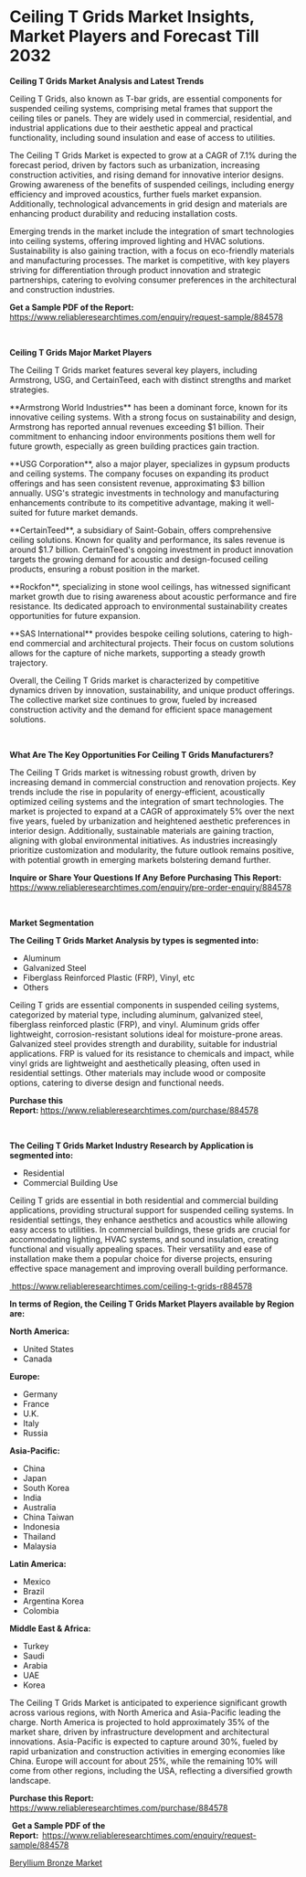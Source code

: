 <p><h1>Ceiling T Grids Market Insights, Market Players and Forecast Till 2032</h1></p><p><strong>Ceiling T Grids Market Analysis and Latest Trends</strong></p>
<p><p>Ceiling T Grids, also known as T-bar grids, are essential components for suspended ceiling systems, comprising metal frames that support the ceiling tiles or panels. They are widely used in commercial, residential, and industrial applications due to their aesthetic appeal and practical functionality, including sound insulation and ease of access to utilities.</p><p>The Ceiling T Grids Market is expected to grow at a CAGR of 7.1% during the forecast period, driven by factors such as urbanization, increasing construction activities, and rising demand for innovative interior designs. Growing awareness of the benefits of suspended ceilings, including energy efficiency and improved acoustics, further fuels market expansion. Additionally, technological advancements in grid design and materials are enhancing product durability and reducing installation costs.</p><p>Emerging trends in the market include the integration of smart technologies into ceiling systems, offering improved lighting and HVAC solutions. Sustainability is also gaining traction, with a focus on eco-friendly materials and manufacturing processes. The market is competitive, with key players striving for differentiation through product innovation and strategic partnerships, catering to evolving consumer preferences in the architectural and construction industries.</p></p>
<p><strong>Get a Sample PDF of the Report:&nbsp;</strong> <a href="https://www.reliableresearchtimes.com/enquiry/request-sample/884578?utm_campaign=3297&utm_medium=2&utm_source=Github&utm_content=ia&utm_term=31032025&utm_id=ceiling-t-grids">https://www.reliableresearchtimes.com/enquiry/request-sample/884578</a></p>
<p>&nbsp;</p>
<p><strong>Ceiling T Grids Major Market Players</strong></p>
<p><p>The Ceiling T Grids market features several key players, including Armstrong, USG, and CertainTeed, each with distinct strengths and market strategies. </p><p>**Armstrong World Industries** has been a dominant force, known for its innovative ceiling systems. With a strong focus on sustainability and design, Armstrong has reported annual revenues exceeding $1 billion. Their commitment to enhancing indoor environments positions them well for future growth, especially as green building practices gain traction.</p><p>**USG Corporation**, also a major player, specializes in gypsum products and ceiling systems. The company focuses on expanding its product offerings and has seen consistent revenue, approximating $3 billion annually. USG's strategic investments in technology and manufacturing enhancements contribute to its competitive advantage, making it well-suited for future market demands.</p><p>**CertainTeed**, a subsidiary of Saint-Gobain, offers comprehensive ceiling solutions. Known for quality and performance, its sales revenue is around $1.7 billion. CertainTeed's ongoing investment in product innovation targets the growing demand for acoustic and design-focused ceiling products, ensuring a robust position in the market.</p><p>**Rockfon**, specializing in stone wool ceilings, has witnessed significant market growth due to rising awareness about acoustic performance and fire resistance. Its dedicated approach to environmental sustainability creates opportunities for future expansion.</p><p>**SAS International** provides bespoke ceiling solutions, catering to high-end commercial and architectural projects. Their focus on custom solutions allows for the capture of niche markets, supporting a steady growth trajectory.</p><p>Overall, the Ceiling T Grids market is characterized by competitive dynamics driven by innovation, sustainability, and unique product offerings. The collective market size continues to grow, fueled by increased construction activity and the demand for efficient space management solutions.</p></p>
<p>&nbsp;</p>
<p><strong>What Are The Key Opportunities For Ceiling T Grids Manufacturers?</strong></p>
<p><p>The Ceiling T Grids market is witnessing robust growth, driven by increasing demand in commercial construction and renovation projects. Key trends include the rise in popularity of energy-efficient, acoustically optimized ceiling systems and the integration of smart technologies. The market is projected to expand at a CAGR of approximately 5% over the next five years, fueled by urbanization and heightened aesthetic preferences in interior design. Additionally, sustainable materials are gaining traction, aligning with global environmental initiatives. As industries increasingly prioritize customization and modularity, the future outlook remains positive, with potential growth in emerging markets bolstering demand further.</p></p>
<p><strong>Inquire or Share Your Questions If Any Before Purchasing This Report:</strong> <a href="https://www.reliableresearchtimes.com/enquiry/pre-order-enquiry/884578?utm_campaign=3297&utm_medium=2&utm_source=Github&utm_content=ia&utm_term=31032025&utm_id=ceiling-t-grids">https://www.reliableresearchtimes.com/enquiry/pre-order-enquiry/884578</a></p>
<p>&nbsp;</p>
<p><strong>Market Segmentation</strong></p>
<p><strong>The Ceiling T Grids Market Analysis by types is segmented into:</strong></p>
<p><ul><li>Aluminum</li><li>Galvanized Steel</li><li>Fiberglass Reinforced Plastic (FRP), Vinyl, etc</li><li>Others</li></ul></p>
<p><p>Ceiling T grids are essential components in suspended ceiling systems, categorized by material type, including aluminum, galvanized steel, fiberglass reinforced plastic (FRP), and vinyl. Aluminum grids offer lightweight, corrosion-resistant solutions ideal for moisture-prone areas. Galvanized steel provides strength and durability, suitable for industrial applications. FRP is valued for its resistance to chemicals and impact, while vinyl grids are lightweight and aesthetically pleasing, often used in residential settings. Other materials may include wood or composite options, catering to diverse design and functional needs.</p></p>
<p><strong>Purchase this Report:&nbsp;</strong><a href="https://www.reliableresearchtimes.com/purchase/884578?utm_campaign=3297&utm_medium=2&utm_source=Github&utm_content=ia&utm_term=31032025&utm_id=ceiling-t-grids">https://www.reliableresearchtimes.com/purchase/884578</a></p>
<p>&nbsp;</p>
<p><strong>The Ceiling T Grids Market Industry Research by Application is segmented into:</strong></p>
<p><ul><li>Residential</li><li>Commercial Building Use</li></ul></p>
<p><p>Ceiling T grids are essential in both residential and commercial building applications, providing structural support for suspended ceiling systems. In residential settings, they enhance aesthetics and acoustics while allowing easy access to utilities. In commercial buildings, these grids are crucial for accommodating lighting, HVAC systems, and sound insulation, creating functional and visually appealing spaces. Their versatility and ease of installation make them a popular choice for diverse projects, ensuring effective space management and improving overall building performance.</p></p>
<p><a href="https://www.reliableresearchtimes.com/ceiling-t-grids-r884578?utm_campaign=3297&utm_medium=2&utm_source=Github&utm_content=ia&utm_term=31032025&utm_id=ceiling-t-grids">&nbsp;https://www.reliableresearchtimes.com/ceiling-t-grids-r884578</a></p>
<p><strong>In terms of Region, the Ceiling T Grids Market Players available by Region are:</strong></p>
<p>
    <p> <strong> North America: </strong>
        <ul>
            <li>United States</li>
            <li>Canada</li>
        </ul>
        </p> 
    <p> <strong> Europe: </strong>
        <ul>
            <li>Germany</li>
            <li>France</li>
            <li>U.K.</li>
            <li>Italy</li>
            <li>Russia</li>
        </ul>
        </p> 
    <p> <strong> Asia-Pacific: </strong>
        <ul>
            <li>China</li>
            <li>Japan</li>
            <li>South Korea</li>
            <li>India</li>
            <li>Australia</li>
            <li>China Taiwan</li>
            <li>Indonesia</li>
            <li>Thailand</li>
            <li>Malaysia</li>
        </ul>
        </p> 
    <p> <strong> Latin America: </strong>
        <ul>
            <li>Mexico</li>
            <li>Brazil</li>
            <li>Argentina Korea</li>
            <li>Colombia</li>
        </ul>
        </p> 
    <p> <strong> Middle East & Africa: </strong>
        <ul>
            <li>Turkey</li>
            <li>Saudi</li>
            <li>Arabia</li>
            <li>UAE</li>
            <li>Korea</li>
        </ul>
    </p>
    </p>
<p><p>The Ceiling T Grids Market is anticipated to experience significant growth across various regions, with North America and Asia-Pacific leading the charge. North America is projected to hold approximately 35% of the market share, driven by infrastructure development and architectural innovations. Asia-Pacific is expected to capture around 30%, fueled by rapid urbanization and construction activities in emerging economies like China. Europe will account for about 25%, while the remaining 10% will come from other regions, including the USA, reflecting a diversified growth landscape.</p></p>
<p><strong>Purchase this Report: </strong><a href="https://www.reliableresearchtimes.com/purchase/884578?utm_campaign=3297&utm_medium=2&utm_source=Github&utm_content=ia&utm_term=31032025&utm_id=ceiling-t-grids">https://www.reliableresearchtimes.com/purchase/884578</a></p>
<p>&nbsp;<strong>Get a Sample PDF of the Report:&nbsp;&nbsp;</strong><a href="https://www.reliableresearchtimes.com/enquiry/request-sample/884578?utm_campaign=3297&utm_medium=2&utm_source=Github&utm_content=ia&utm_term=31032025&utm_id=ceiling-t-grids">https://www.reliableresearchtimes.com/enquiry/request-sample/884578</a></p>
<p><strong></strong></p>
<p><p><a href="https://github.com/maseykokosq1/Market-Research-Report-List-1/blob/main/beryllium-bronze-market.md?utm_campaign=3297&utm_medium=2&utm_source=Github&utm_content=ia&utm_term=31032025&utm_id=ceiling-t-grids">Beryllium Bronze Market</a></p></p>